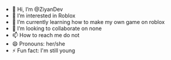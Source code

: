 - 👋 Hi, I’m @ZiyanDev
- 👀 I’m interested in Roblox
- 🌱 I’m currently learning how to make my own game on roblox
- 💞️ I’m looking to collaborate on none
- 📫 How to reach me do not
- 😄 Pronouns: her/she
- ⚡ Fun fact: I'm still young
  

<!---
ZiyanDev/ZiyanDev is a ✨ special ✨ repository because its `README.md` (this file) appears on your GitHub profile.
You can click the Preview link to take a look at your changes.
--->

